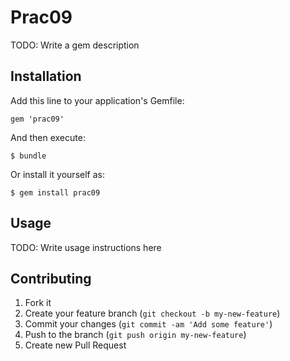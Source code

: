 # Prac09

TODO: Write a gem description

## Installation

Add this line to your application's Gemfile:

    gem 'prac09'

And then execute:

    $ bundle

Or install it yourself as:

    $ gem install prac09

## Usage

TODO: Write usage instructions here

## Contributing

1. Fork it
2. Create your feature branch (`git checkout -b my-new-feature`)
3. Commit your changes (`git commit -am 'Add some feature'`)
4. Push to the branch (`git push origin my-new-feature`)
5. Create new Pull Request
